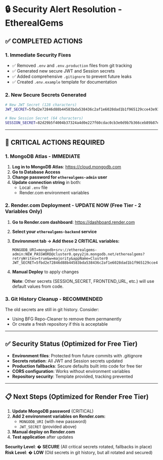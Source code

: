 # 🔒 Security Alert Resolution - EtherealGems

## ✅ **COMPLETED ACTIONS**

### 1. **Immediate Security Fixes**
- ✅ Removed `.env` and `.env.production` files from git tracking
- ✅ Generated new secure JWT and Session secrets
- ✅ Added comprehensive `.gitignore` to prevent future leaks
- ✅ Created `.env.example` template for documentation

### 2. **New Secure Secrets Generated**
```bash
# New JWT Secret (128 characters)
JWT_SECRET=5fbd2e72846d88b44583bda538436c2af1e6028dad1b1f965129cce43e930dccff45dbb9ee6a4f872a74d2630c77a5bf09d88defa09e727f030b3b55c7642aa6

# New Session Secret (64 characters)  
SESSION_SECRET=82d29b5f4004b37324a4d0e227f60cdac0cb3e0d9b7b366ceb89b87e5c9125c5
```

---

## 🚨 **CRITICAL ACTIONS REQUIRED**

### 1. **MongoDB Atlas - IMMEDIATE**
1. **Log in to MongoDB Atlas**: https://cloud.mongodb.com
2. **Go to Database Access**
3. **Change password for `etherealgems-admin` user**
4. **Update connection string** in both:
   - Local `.env` file
   - Render.com environment variables

### 2. **Render.com Deployment - UPDATE NOW** (Free Tier - 2 Variables Only)
1. **Go to Render.com dashboard**: https://dashboard.render.com
2. **Select your `etherealgems-backend` service**
3. **Environment tab → Add these 2 CRITICAL variables:**
   ```
   MONGODB_URI=mongodb+srv://etherealgems-admin:NEW_PASSWORD@cluster0.qeyy2jm.mongodb.net/etherealgems?retryWrites=true&w=majority&appName=Cluster0
   JWT_SECRET=5fbd2e72846d88b44583bda538436c2af1e6028dad1b1f965129cce43e930dccff45dbb9ee6a4f872a74d2630c77a5bf09d88defa09e727f030b3b55c7642aa6
   ```
4. **Manual Deploy** to apply changes

   **Note**: Other secrets (SESSION_SECRET, FRONTEND_URL, etc.) will use default values from code.

### 3. **Git History Cleanup - RECOMMENDED**
The old secrets are still in git history. Consider:
- Using BFG Repo-Cleaner to remove them permanently
- Or create a fresh repository if this is acceptable

---

## ✅ **Security Status** (Optimized for Free Tier)
- **Environment files**: Protected from future commits with .gitignore
- **Secrets rotation**: All JWT and Session secrets updated  
- **Production fallbacks**: Secure defaults built into code for free tier
- **CORS configuration**: Works without environment variables
- **Repository security**: Template provided, tracking prevented

---

## 📋 **Next Steps** (Optimized for Render Free Tier)
1. **Update MongoDB password** (CRITICAL)
2. **Add 2 environment variables on Render.com:**
   - `MONGODB_URI` (with new password)
   - `JWT_SECRET` (provided above)
3. **Manual deploy on Render.com**
4. **Test application** after updates

**Security Level**: � **SECURE** (All critical secrets rotated, fallbacks in place)
**Risk Level**: � **LOW** (Old secrets in git history, but all rotated and secured)